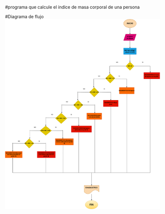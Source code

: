 #programa que calcule el índice de masa corporal de una persona

#Diagrama de flujo 
![Diagrama de flujo](diagrama.png "Diagrama de flujo")
